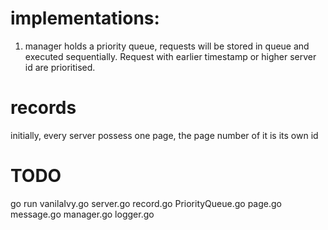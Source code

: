 # implementations:
1. manager holds a priority queue, requests will be stored in queue and executed sequentially. Request with earlier timestamp or higher server id are prioritised.

# records
initially, every server possess one page, the page number of it is its own id

# TODO


go run vanilaIvy.go server.go record.go PriorityQueue.go  page.go message.go manager.go logger.go